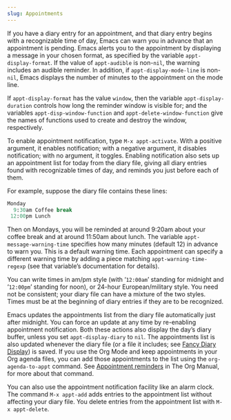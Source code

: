 ```yaml
---
slug: Appointments
---
```


If you have a diary entry for an appointment, and that diary entry begins with a recognizable time of day, Emacs can warn you in advance that an appointment is pending. Emacs alerts you to the appointment by displaying a message in your chosen format, as specified by the variable `appt-display-format`. If the value of `appt-audible` is non-`nil`, the warning includes an audible reminder. In addition, if `appt-display-mode-line` is non-`nil`, Emacs displays the number of minutes to the appointment on the mode line.

If `appt-display-format` has the value `window`, then the variable `appt-display-duration` controls how long the reminder window is visible for; and the variables `appt-disp-window-function` and `appt-delete-window-function` give the names of functions used to create and destroy the window, respectively.

To enable appointment notification, type `M-x appt-activate`. With a positive argument, it enables notification; with a negative argument, it disables notification; with no argument, it toggles. Enabling notification also sets up an appointment list for today from the diary file, giving all diary entries found with recognizable times of day, and reminds you just before each of them.

For example, suppose the diary file contains these lines:

```lisp
Monday
  9:30am Coffee break
 12:00pm Lunch
```

Then on Mondays, you will be reminded at around 9:20am about your coffee break and at around 11:50am about lunch. The variable `appt-message-warning-time` specifies how many minutes (default 12) in advance to warn you. This is a default warning time. Each appointment can specify a different warning time by adding a piece matching `appt-warning-time-regexp` (see that variable’s documentation for details).

You can write times in am/pm style (with ‘`12:00am`’ standing for midnight and ‘`12:00pm`’ standing for noon), or 24-hour European/military style. You need not be consistent; your diary file can have a mixture of the two styles. Times must be at the beginning of diary entries if they are to be recognized.

Emacs updates the appointments list from the diary file automatically just after midnight. You can force an update at any time by re-enabling appointment notification. Both these actions also display the day’s diary buffer, unless you set `appt-display-diary` to `nil`. The appointments list is also updated whenever the diary file (or a file it includes; see [Fancy Diary Display](/docs/emacs/Fancy-Diary-Display)) is saved. If you use the Org Mode and keep appointments in your Org agenda files, you can add those appointments to the list using the `org-agenda-to-appt` command. See [Appointment reminders](https://www.gnu.org/software/emacs/manual/html_mono/org.html#Weekly_002fdaily-agenda) in The Org Manual, for more about that command.

You can also use the appointment notification facility like an alarm clock. The command `M-x appt-add` adds entries to the appointment list without affecting your diary file. You delete entries from the appointment list with `M-x appt-delete`.
